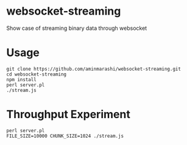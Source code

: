 # websocket-streaming
Show case of streaming binary data through websocket

# Usage

```
git clone https://github.com/aminmarashi/websocket-streaming.git
cd websocket-streaming
npm install
perl server.pl
./stream.js
```

# Throughput Experiment

```
perl server.pl
FILE_SIZE=10000 CHUNK_SIZE=1024 ./stream.js
```
